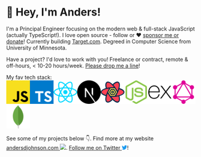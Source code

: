 # :wave: Hey, I'm Anders!

I'm a Principal Engineer focusing on the modern web & full-stack JavaScript (actually TypeScript!).
I love open source - follow or :heart: [sponsor me or donate](https://github.com/sponsors/AndersDJohnson)!
Currently building [Target.com](https://www.target.com). Degreed in Computer Science from University of Minnesota.

Have a project? I'd love to work with you! Freelance or contract, remote & off-hours, < 10-20 hours/week.
[Please drop me a line](https://docs.google.com/forms/d/e/1FAIpQLScTn7tINVqOEYdRcEj_HQGpJAL1i4mFIqrXRaBtIHjMcCEKtQ/viewform)!

My fav tech stack:\
<img width="12.5%" src="https://raw.githubusercontent.com/AndersDJohnson/AndersDJohnson/master/images/javascript.svg" alt="JavaScript" title="JavaScript" /><img width="12.5%" src="https://raw.githubusercontent.com/AndersDJohnson/AndersDJohnson/master/images/typescript.svg" alt="TypeScript" title="TypeScript" /><img width="12.5%" src="https://raw.githubusercontent.com/AndersDJohnson/AndersDJohnson/master/images/react.svg" alt="React" title="React" /><img width="12.5%" src="https://raw.githubusercontent.com/AndersDJohnson/AndersDJohnson/master/images/nextjs.svg" alt="Next.js" title="Next.js" /><img width="12.5%" src="https://raw.githubusercontent.com/AndersDJohnson/AndersDJohnson/master/images/react-query.svg" alt="react-query" title="react-query" /><img width="12.5%" src="https://raw.githubusercontent.com/AndersDJohnson/AndersDJohnson/master/images/node.svg" alt="Node" title="Node" /><img width="12.5%" src="https://raw.githubusercontent.com/AndersDJohnson/AndersDJohnson/master/images/express.svg" alt="Express" title="Express" /><img width="12.5%" src="https://raw.githubusercontent.com/AndersDJohnson/AndersDJohnson/master/images/graphql.svg" alt="GraphQL" title="GraphQL" /><img width="12.5%" src="https://raw.githubusercontent.com/AndersDJohnson/AndersDJohnson/master/images/mongodb.svg" alt="MongoDB" title="MongoDB" />

See some of my projects below :point_down:. Find more at my website [andersdjohnson.com <img width="14" src="https://andersdjohnson.com/favicon.ico" />](https://andersdjohnson.com).
[Follow me on Twitter <img width="14" src="https://raw.githubusercontent.com/devicons/devicon/master/icons/twitter/twitter-original.svg" />](https://twitter.com/AndersDJohnson)!
